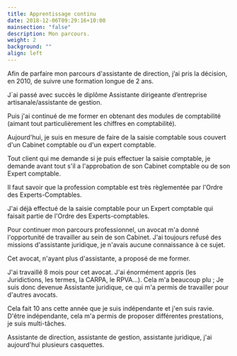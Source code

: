 ```yaml
---
title: Apprentissage continu
date: 2018-12-06T09:29:16+10:00
mainsection: "false"
description: Mon parcours.
weight: 2
background: ""
align: left
---
```

Afin de parfaire mon parcours d'assistante de direction, j’ai pris la décision, en 2010, de suivre une formation longue de 2 ans.

J´ai passé avec succès le diplôme Assistante dirigeante d’entreprise artisanale/assistante de gestion.

Puis j'ai continué de me former en obtenant des modules de comptabilité (aimant tout particulièrement les chiffres en comptabilité).

Aujourd'hui, je suis en mesure de faire de la saisie comptable sous couvert d'un Cabinet comptable ou d'un expert comptable.

Tout client qui me demande si je puis effectuer la saisie comptable, je demande avant tout s'il a l'approbation de son Cabinet comptable ou de son Expert comptable.

Il faut savoir que la profession comptable est très règlementée par l'Ordre des Experts-Comptables.

J'ai déjà effectué de la saisie comptable pour un Expert comptable qui faisait partie de l'Ordre des Experts-comptables.

Pour continuer mon parcours professionnel, un avocat m'a donné l'opportunité de travailler au sein de son Cabinet. J'ai toujours refusé des missions d'assistante juridique, je n'avais aucune connaissance à ce sujet.

Cet avocat, n'ayant plus d'assistante, a proposé de me former.

J'ai travaillé 8 mois pour cet avocat. J'ai énormément appris (les Juridictions, les termes, la CARPA, le RPVA...). Cela m'a beaucoup plu ; Je suis donc devenue Assistante juridique, ce qui m'a permis de travailler pour d'autres avocats.

Cela fait 10 ans cette année que je suis indépendante et j'en suis ravie. D'être indépendante, cela m'a permis de proposer différentes prestations, je suis multi-tâches.

Assistante de direction, assistante de gestion, assistante juridique, j'ai aujourd'hui plusieurs casquettes.